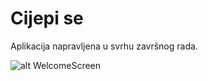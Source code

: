 # Cijepi se

Aplikacija napravljena u svrhu završnog rada.

![alt WelcomeScreen](https://raw.githubusercontent.com/lkereceni/cijepise-screens/main/WelcomeScreen.png?token=ASXYKAHCBYAQAOJCIO5QHTTA4QYQ6)
